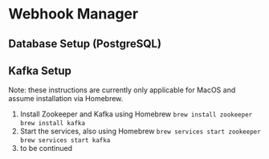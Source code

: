 # Webhook Manager

## Database Setup (PostgreSQL)

## Kafka Setup
Note: these instructions are currently only applicable for MacOS and assume installation via Homebrew.

1. Install Zookeeper and Kafka using Homebrew
	`brew install zookeeper`
	`brew install kafka`
2. Start the services, also using Homebrew
	`brew services start zookeeper`
	`brew services start kafka`
3. to be continued

